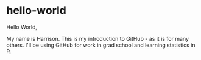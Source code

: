 # hello-world

Hello World, 

My name is Harrison. This is my introduction to GitHub - as it is for many others. I'll be using GitHub for work in grad school and learning statistics in R. 
